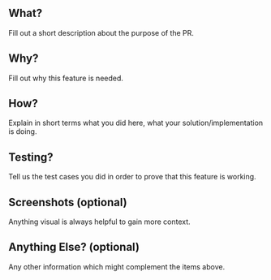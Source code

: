 ## What?

Fill out a short description about the purpose of the PR.

## Why?

Fill out why this feature is needed. 

## How?

Explain in short terms what you did here, what your solution/implementation is doing.

## Testing?

Tell us the test cases you did in order to prove that this feature is working.

## Screenshots (optional)

Anything visual is always helpful to gain more context.

## Anything Else? (optional)

Any other information which might complement the items above.
